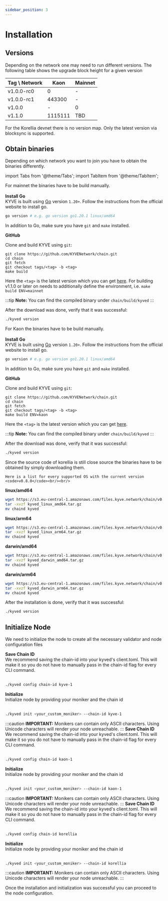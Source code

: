 ```yaml
---
sidebar_position: 3
---
```


# Installation

## Versions

Depending on the network one may need to run different versions. The following
table shows the upgrade block height for a given version

| Tag \ Network | Kaon    | Mainnet |
|---------------|---------|---------|
| v1.0.0-rc0    | 0       | -       |
| v1.0.0-rc1    | 443300  | -       |
| v1.0.0        | -       | 0       |
| v1.1.0        | 1115111 | TBD     |

For the Korellia devnet there is no version map. Only the latest version via 
blocksync is supported.

## Obtain binaries

Depending on which network you want to join you have to obtain the binaries differently.

import Tabs from '@theme/Tabs';
import TabItem from '@theme/TabItem';

<Tabs groupId="network">
  <TabItem value="kyve" label="Mainnet">
  For mainnet the binaries have to be build manually.
  <br/><br/>
  <strong>Install Go</strong>
  <br/>
  KYVE is built using <a href="https://go.dev/dl/">Go</a> version <code>1.20+</code>.
  Follow the instructions from the official website to install go.

```bash
go version # e.g. go version go1.20.1 linux/amd64
```

In addition to Go, make sure you have <code>git</code> and <code>make</code> installed.

<strong>GitHub</strong>

Clone and build KYVE using <code>git</code>:

```
git clone https://github.com/KYVENetwork/chain.git
cd chain
git fetch
git checkout tags/<tag> -b <tag>
make build
```

Here the <code><tag\></code> is the latest version which you can get <a href="https://github.com/KYVENetwork/chain/tags">here</a>. 
For building v1.1.0 or later on needs to additionally define the environment, i.e. `make build ENV=mainnet`

:::tip
**Note:** You can find the compiled binary under <code>chain/build/kyved</code>
:::

After the download was done, verify that it was successful:

```bash
./kyved version
```

  </TabItem>
  <TabItem value="kaon" label="Kaon">
  For Kaon the binaries have to be build manually.
  <br/><br/>
  <strong>Install Go</strong>
  <br/>
  KYVE is built using <a href="https://go.dev/dl/">Go</a> version <code>1.20+</code>.
  Follow the instructions from the official website to install go.

```bash
go version # e.g. go version go1.20.1 linux/amd64
```

In addition to Go, make sure you have <code>git</code> and <code>make</code> installed.

<strong>GitHub</strong>

Clone and build KYVE using <code>git</code>:

```
git clone https://github.com/KYVENetwork/chain.git
cd chain
git fetch
git checkout tags/<tag> -b <tag>
make build ENV=kaon
```

Here the <code><tag\></code> is the latest version which you can get <a href="https://github.com/KYVENetwork/chain/tags">here</a>.

:::tip
**Note:** You can find the compiled binary under <code>chain/build/kyved</code>
:::

After the download was done, verify that it was successful:

```bash
./kyved version
```

  </TabItem>
  <TabItem value="korellia" label="Korellia">
    Since the source code of korellia is still close source the binaries have to be obtained by simply downloading them.
    
    Here is a list for every supported OS with the current version <code>v0.8.0</code><br/><br/>

**linux/amd64**

```bash
wget https://s3.eu-central-1.amazonaws.com/files.kyve.network/chain/v0.8.0/kyved_linux_amd64.tar.gz
tar -xvzf kyved_linux_amd64.tar.gz
mv chaind kyved
```

**linux/arm64**

```bash
wget https://s3.eu-central-1.amazonaws.com/files.kyve.network/chain/v0.8.0/kyved_linux_arm64.tar.gz
tar -xvzf kyved_linux_arm64.tar.gz
mv chaind kyved
```

**darwin/amd64**

```bash
wget https://s3.eu-central-1.amazonaws.com/files.kyve.network/chain/v0.8.0/kyved_darwin_amd64.tar.gz
tar -xvzf kyved_darwin_amd64.tar.gz
mv chaind kyved
```

**darwin/arm64**

```bash
wget https://s3.eu-central-1.amazonaws.com/files.kyve.network/chain/v0.8.0/kyved_darwin_arm64.tar.gz
tar -xvzf kyved_darwin_arm64.tar.gz
mv chaind kyved
```

After the installation is done, verify that it was successful:

```bash
./kyved version
```

  </TabItem>
</Tabs>

## Initialize Node

We need to initialize the node to create all the necessary validator and node configuration files

<Tabs groupId="network">
  <TabItem value="kyve" label="Mainnet">
<strong>Save Chain ID</strong>
<br/>
We recommend saving the chain-id into your kyved's client.toml. This will make it so you do not have to manually pass in the chain-id flag for every CLI command.
<br/><br/>

```bash
./kyved config chain-id kyve-1
```

<strong>Initialize</strong>
<br/>
Initialize node by providing your moniker and the chain id
<br/><br/>

```bash
./kyved init <your_custom_moniker> --chain-id kyve-1
```

:::caution
**IMPORTANT:** Monikers can contain only ASCII characters. Using Unicode characters will render your node unreachable.
:::
</TabItem>
<TabItem value="kaon" label="Kaon">
<strong>Save Chain ID</strong>
<br/>
We recommend saving the chain-id into your kyved's client.toml. This will make it so you do not have to manually pass in the chain-id flag for every CLI command.
<br/><br/>

```bash
./kyved config chain-id kaon-1
```

<strong>Initialize</strong>
<br/>
Initialize node by providing your moniker and the chain id
<br/><br/>

```bash
./kyved init <your_custom_moniker> --chain-id kaon-1
```

:::caution
**IMPORTANT:** Monikers can contain only ASCII characters. Using Unicode characters will render your node unreachable.
:::
</TabItem>
<TabItem value="korellia" label="Korellia">
<strong>Save Chain ID</strong>
<br/>
We recommend saving the chain-id into your kyved's client.toml. This will make it so you do not have to manually pass in the chain-id flag for every CLI command.
<br/><br/>

```bash
./kyved config chain-id korellia
```

<strong>Initialize</strong>
<br/>
Initialize node by providing your moniker and the chain id
<br/><br/>

```bash
./kyved init <your_custom_moniker> --chain-id korellia
```

:::caution
**IMPORTANT:** Monikers can contain only ASCII characters. Using Unicode characters will render your node unreachable.
:::
</TabItem>
</Tabs>

Once the installation and initialization was successful you can proceed to the node configuration.
